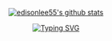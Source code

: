 <p align="center">
  <a href="https://github.com/arfrhmd"><img src="https://github-readme-stats.vercel.app/api?username=arfrhmd&hide_border=true&show_icons=true&theme=tokyonight" alt="edisonlee55's github stats"></a>
</p>
<p align="center">
  <a href="https://git.io/typing-svg"><img src="https://readme-typing-svg.demolab.com?font=Fira+Code&pause=500&color=8B69F7&width=435&lines=My+journey+is+like+the+astronaut;that+explore+the+space." alt="Typing SVG" /></a>
</p>
